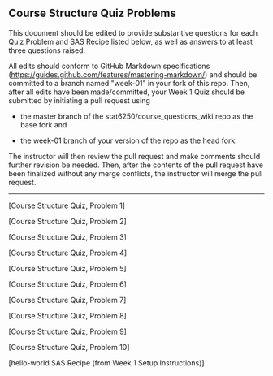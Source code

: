 ## Course Structure Quiz Problems

This document should be edited to provide substantive questions for each Quiz Problem and SAS Recipe listed below, as well as answers to at least three questions raised.

All edits should conform to GitHub Markdown specifications (https://guides.github.com/features/mastering-markdown/) and should be committed to a branch named "week-01" in your fork of this repo. Then, after all edits have been made/committed, your Week 1 Quiz should be submitted by initiating a pull request using

- the master branch of the stat6250/course_questions_wiki repo as the base fork and

- the week-01 branch of your version of the repo as the head fork.

The instructor will then review the pull request and make comments should further revision be needed. Then, after the contents of the pull request have been finalized without any merge conflicts, the instructor will merge the pull request.

********************************************************************************


[Course Structure Quiz, Problem 1]



[Course Structure Quiz, Problem 2]



[Course Structure Quiz, Problem 3]



[Course Structure Quiz, Problem 4]



[Course Structure Quiz, Problem 5]



[Course Structure Quiz, Problem 6]



[Course Structure Quiz, Problem 7]



[Course Structure Quiz, Problem 8]



[Course Structure Quiz, Problem 9]



[Course Structure Quiz, Problem 10]



[hello-world SAS Recipe (from Week 1 Setup Instructions)]

